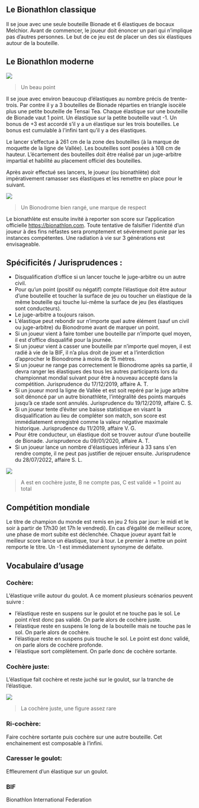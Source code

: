 ## Le Bionathlon classique

Il se joue avec une seule bouteille Bionade et 6 élastiques de bocaux Melchior.
Avant de commencer, le joueur doit énoncer un pari qui n’implique pas d’autres personnes.
Le but de ce jeu est de placer un des six élastiques autour de la bouteille.

## Le Bionathlon moderne

![](https://bionathlon.com/images/bionathlon1.gif)
> Un beau point

Il se joue avec environ beaucoup d’élastiques au nombre précis de trente-trois.
Par contre il y a 3 bouteilles de Bionade réparties en triangle isocèle plus une petite bouteille de Tensai Tea.
Chaque élastique sur une bouteille de Bionade vaut 1 point. Un élastique sur la petite bouteille vaut -1.
Un bonus de +3 est accordé s’il y a un élastique sur les trois bouteilles. Le bonus est cumulable à l’infini tant qu’il y a des élastiques.

Le lancer s’effectue à 261 cm de la zone des bouteilles (à la marque de moquette de la ligne de Vallée).
Les bouteilles sont posées à 108 cm de hauteur.
L’écartement des bouteilles doit être réalisé par un juge-arbitre impartial et habilité au placement officiel des bouteilles.

Après avoir effectué ses lancers, le joueur (ou bionathlète) doit impérativement ramasser ses élastiques et les remettre en place pour le suivant.

![](https://bionathlon.com/images/bionathlon2.jpg)
> Un Bionodrome bien rangé, une marque de respect

Le bionathlète est ensuite invité à reporter son score sur l’application officielle https://bionathlon.com.
Toute tentative de falsifier l’identité d’un joueur à des fins néfastes sera promptement et sévèrement punie par les instances compétentes.
Une radiation à vie sur 3 générations est envisageable.

## Spécificités / Jurisprudences :

- Disqualification d’office si un lancer touche le juge-arbitre ou un autre civil.
- Pour qu’un point (positif ou négatif) compte l’élastique doit être autour d’une bouteille et toucher la surface de jeu ou toucher un élastique de la même bouteille qui touche lui-même la surface de jeu (les élastiques sont conducteurs).
- Le juge-arbitre a toujours raison.
- L’élastique peut rebondir sur n’importe quel autre élément (sauf un civil ou juge-arbitre) du Bionodrome avant de marquer un point.
- Si un joueur vient à faire tomber une bouteille par n’importe quel moyen, il est d’office disqualifié pour la journée.
- Si un joueur vient à casser une bouteille par n’importe quel moyen, il est radié à vie de la BIF, il n’a plus droit de jouer et a l’interdiction d’approcher le Bionodrome à moins de 15 mètres.
- Si un joueur ne range pas correctement le Bionodrome après sa partie, il devra ranger les élastiques des tous les autres participants lors du championnat mondial suivant pour être à nouveau accepté dans la compétition. Jurisprudence du 17/12/2019, affaire A. T.
- Si un joueur mord la ligne de Vallée et est soit repéré par le juge arbitre soit dénoncé par un autre bionathlète, l’intégralité des points marqués jusqu’à ce stade sont annulés. Jurisprudence du 19/12/2019, affaire C. S.
- Si un joueur tente d’éviter une baisse statistique en visant la disqualification au lieu de compléter son match, son score est immédiatement enregistré comme la valeur négative maximale historique. Jurisprudence du 11/2019, affaire V. G.
- Pour être conducteur, un élastique doit se trouver autour d’une bouteille de Bionade. Jurisprudence du 09/01/2020, affaire A. T.
- Si un joueur lance un nombre d'élastiques inférieur à 33 sans s'en rendre compte, il ne peut pas justifier de rejouer ensuite. Jurisprudence du 28/07/2022, affaire S. L.

![](https://bionathlon.com/images/bionathlon3.png)
> A est en cochère juste, B ne compte pas, C est validé = 1 point au total

## Compétition mondiale

Le titre de champion du monde est remis en jeu 2 fois par jour: le midi et le soir à partir de 17h30 (et 17h le vendredi).
En cas d’égalité de meilleur score, une phase de mort subite est déclenchée. Chaque joueur ayant fait le meilleur score lance un élastique, tour à tour. Le premier à mettre un point remporte le titre. Un -1 est immédiatement synonyme de défaite.

## Vocabulaire d’usage

### Cochère:
L’élastique vrille autour du goulot. A ce moment plusieurs scénarios peuvent suivre :

- l’élastique reste en suspens sur le goulot et ne touche pas le sol. Le point n’est donc pas validé. On parle alors de cochère juste.
- l’élastique reste en suspens le long de la bouteille mais ne touche pas le sol. On parle alors de cochère.
- l’élastique reste en suspens puis touche le sol. Le point est donc validé, on parle alors de cochère profonde.
- l’élastique sort complètement. On parle donc de cochère sortante.

### Cochère juste:
L’élastique fait cochère et reste juché sur le goulot, sur la tranche de l’élastique.

![](https://bionathlon.com/images/bionathlon4.jpg)
> La cochère juste, une figure assez rare

### Ri-cochère:
Faire cochère sortante puis cochère sur une autre bouteille. Cet enchainement est composable à l’infini.

### Caresser le goulot:
Effleurement d’un élastique sur un goulot.

### BIF
Bionathlon International Federation
